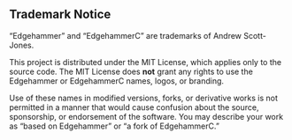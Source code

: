 ## Trademark Notice

“Edgehammer” and “EdgehammerC” are trademarks of Andrew Scott-Jones.

This project is distributed under the MIT License, which applies only to the
source code. The MIT License does **not** grant any rights to use the
Edgehammer or EdgehammerC names, logos, or branding.

Use of these names in modified versions, forks, or derivative works is not
permitted in a manner that would cause confusion about the source, sponsorship,
or endorsement of the software. You may describe your work as “based on
Edgehammer” or “a fork of EdgehammerC.”
